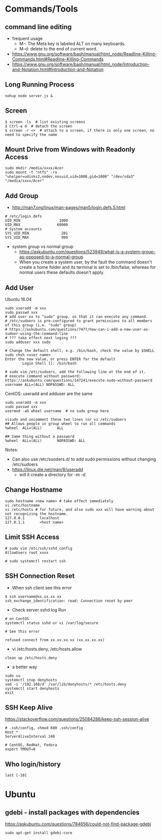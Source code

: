 
# Commands/Tools
## command line editing
* frequent usage
  * M-: The Meta key is labeled ALT on many keyboards.
  * M-d: delete to the end of current word. 
* https://www.gnu.org/software/bash/manual/html_node/Readline-Killing-Commands.html#Readline-Killing-Commands
* https://www.gnu.org/software/bash/manual/html_node/Introduction-and-Notation.html#Introduction-and-Notation

## Long Running Process
```
nohup node server.js &
```

## Screen
```
$ screen -ls  # list existing screens
$ Ctrl-a d  # detach the screen
$ screen -r <>  # attach to a screen, if there is only one screen, no need to specify the name
```

## Mount Drive from Windows with Readonly Access
```
sudo mkdir /media/xxxx/Acer
sudo mount -t "ntfs" -ro "uhelper=udisks2,nodev,nosuid,uid=1000,gid=1000" "/dev/sda3" "/media/xxxx/Acer"
```

## Add Group
* http://man7.org/linux/man-pages/man5/login.defs.5.html
```
# /etc/login.defs
UID_MIN                  1000
UID_MAX                 60000
# System accounts
SYS_UID_MIN               201
SYS_UID_MAX               999
```
* system group vs normal group
  * https://askubuntu.com/questions/523949/what-is-a-system-group-as-opposed-to-a-normal-group
  * When you create a system user, by the fault the command doesn't create a home folder and its terminal is set to /bin/false, whereas for normal users these defaults doesn't apply.
## Add User
Ubuntu 16.04
```
sudo useradd -m xxx
sudo passwd xxx
# add user xx to "sudo" group, so that it can execute any command. 
# /etc/sudoers is pre-configured to grant permissions to all members of this group (i.e. "sudo" group)
# https://askubuntu.com/questions/7477/how-can-i-add-a-new-user-as-sudoer-using-the-command-line
# ??? take effect next loging ???
sudo adduser xxx sudo

# Change the default shell, e.g. /bin/bash, check the value by $SHELL
sudo chsh <user name> 
Enter the new value, or press ENTER for the default
        Login Shell []: /bin/bash
        
# sudo vim /etc/sudoers, add the following line at the end of it.
# execute command without password: https://askubuntu.com/questions/147241/execute-sudo-without-password
username ALL=(ALL) NOPASSWD: ALL
```
CentOS: useradd and adduser are the same
```
sudo useradd -m xxx
sudo passwd xxx
usermod -aG wheel username  # no sudo group here

visudo and uncomment these two lines (or vi /etc/sudoers
## Allows people in group wheel to run all commands
%wheel  ALL=(ALL)       ALL

## Same thing without a password
%wheel  ALL=(ALL)       NOPASSWD: ALL
```
Notes:
* Can also use /etc/suoders.d/ to add sudo permissions without changing /etc/sudoers
* https://linux.die.net/man/8/useradd
  * will it create a directory for -m -d

## Change Hostname
```
sudo hostname <new name> # take effect immediately
vi /etc/hostname
vi /etc/hosts # for future, and also sudo xxx will have warning about not recognizing the hostname.
127.0.0.1       localhost
127.0.1.1       <host name>

```

## Limit SSH Access
```
# sudo vim /etc/ssh/sshd_config
AllowUsers root xxxx

# sudo systemctl restart ssh
```

## SSH Connection Reset
* When ssh client see this error
```
$ ssh username@xx.xx.xx.xx
ssh_exchange_identification: read: Connection reset by peer
```
* Check server sshd log
Run
```
# on CentOS
systemctl status sshd or vi /var/log/secure

# See this error

refused connect from xx.xx.xx.xx (xx.xx.xx.xx)
```
* vi /etc/hosts.deny, /etc/hosts.allow
```
clean up /etc/hosts.deny
```
* a better way
```
sudo su
systemctl stop denyhosts
sed -i '/192.168/d' /var/lib/denyhosts/* /etc/hosts.deny
systemctl start denyhosts
exit
```

## SSH Keep Alive
https://stackoverflow.com/questions/25084288/keep-ssh-session-alive
```
# .ssh/config, chmod 600 .ssh/config
Host *
ServerAliveInterval 240
```
```
# CentOS, RedHat, Fedora
export TMOUT=0
```

## Who login/history
```
last [-10]
```

# Ubuntu

## gdebi - install packages with dependencies
https://askubuntu.com/questions/784656/could-not-find-package-gdebi
```
sudo apt-get install gdebi-core
```
